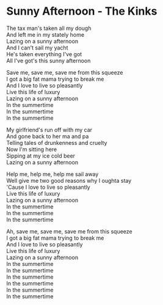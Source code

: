 # Sunny Afternoon - The Kinks

The tax man's taken all my dough\
And left me in my stately home\
Lazing on a sunny afternoon\
And I can't sail my yacht\
He's taken everything I've got\
All I've got's this sunny afternoon

Save me, save me, save me from this squeeze\
I got a big fat mama trying to break me\
And I love to live so pleasantly\
Live this life of luxury\
Lazing on a sunny afternoon\
In the summertime\
In the summertime\
In the summertime

My girlfriend's run off with my car\
And gone back to her ma and pa\
Telling tales of drunkenness and cruelty\
Now I'm sitting here\
Sipping at my ice cold beer\
Lazing on a sunny afternoon

Help me, help me, help me sail away\
Well give me two good reasons why I oughta stay\
'Cause I love to live so pleasantly\
Live this life of luxury\
Lazing on a sunny afternoon\
In the summertime\
In the summertime\
In the summertime

Ah, save me, save me, save me from this squeeze\
I got a big fat mama trying to break me\
And I love to live so pleasantly\
Live this life of luxury\
Lazing on a sunny afternoon\
In the summertime\
In the summertime\
In the summertime\
In the summertime\
In the summertime\
In the summertime